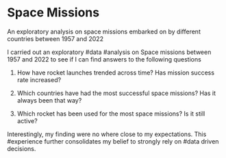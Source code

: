 # Space Missions
An exploratory analysis on space missions embarked on by different countries between 1957 and 2022

I carried out an exploratory #data #analysis on Space missions between 1957 and 2022 to see if I can find answers to the following questions

1. How have rocket launches trended across time? Has mission success rate increased?

2. Which countries have had the most successful space missions? Has it always been that way? 

3. Which rocket has been used for the most space missions? Is it still active?

Interestingly, my finding were no where close to my expectations. This #experience further consolidates my belief to strongly rely on #data driven decisions.
